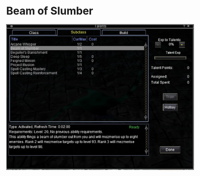 <!-- TITLE: Beam Of Slumber -->
<!-- SUBTITLE: A quick summary of Beam Of Slumber -->

# Beam of Slumber
![Beam Of Slumber](/uploads/a-as/beam-of-slumber.jpg "Beam Of Slumber")